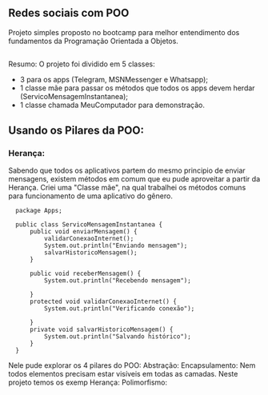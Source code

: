 ## Redes sociais com POO

Projeto simples proposto no bootcamp para melhor entendimento dos fundamentos da Programação Orientada a Objetos. 
##

Resumo: O projeto foi dividido em 5 classes: 
- 3 para os apps (Telegram, MSNMessenger e Whatsapp);
- 1 classe mãe para passar os métodos que todos os apps devem herdar (ServicoMensagemInstantanea);
- 1 classe chamada MeuComputador para demonstração.

## Usando os Pilares da POO: 
### Herança:
Sabendo que todos os aplicativos partem do mesmo principio de enviar mensagens, existem métodos em comum que eu pude aproveitar a partir da Herança.
Criei uma "Classe mãe", na qual trabalhei os métodos comuns para funcionamento de uma aplicativo do gênero. 
      
      package Apps;
      
      public class ServicoMensagemInstantanea {
          public void enviarMensagem() {
              validarConexaoInternet();
              System.out.println("Enviando mensagem");
              salvarHistoricoMensagem();    
          }
      
          public void receberMensagem() {
              System.out.println("Recebendo mensagem");
      
          }
          protected void validarConexaoInternet() {
              System.out.println("Verificando conexão");
      
          }
          private void salvarHistoricoMensagem() {
              System.out.println("Salvando histórico");
          }
      }


  Nele pude explorar os 4 pilares do POO:
    Abstração: 
    Encapsulamento: Nem todos elementos precisam estar visíveis em todas as camadas. Neste projeto temos os exemp
    Herança: 
    Polimorfismo: 
